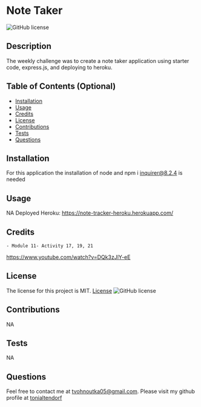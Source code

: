 # Note Taker 

  ![GitHub license](https://img.shields.io/badge/license-MIT-blueviolet.svg)

  ## Description

  The weekly challenge was to create a note taker application using starter code, express.js, and deploying to heroku. 

  ## Table of Contents (Optional)
    
  - [Installation](#Installation)
  - [Usage](#Usage)
  - [Credits](#Credits)
  - [License](#license)
  - [Contributions](#Contributions)
  - [Tests](#Tests)
  - [Questions](#Questions)
  
  ## Installation
  For this application the installation of node and npm i inquirer@8.2.4 is needed
  
  ## Usage
 NA
Deployed Heroku: https://note-tracker-heroku.herokuapp.com/
  
  ## Credits

	- Module 11- Activity 17, 19, 21
  https://www.youtube.com/watch?v=DQk3zJlY-eE


  
  ## License
  The license for this project is MIT.
  [License](#license)
  ![GitHub license](https://img.shields.io/badge/license-MIT-blueviolet.svg)
  
  ## Contributions
NA
  
  ## Tests
NA

  ## Questions
  Feel free to contact me at tvohnoutka05@gmail.com.
  Please visit my github profile at [tonialtendorf](https://github.com/tonialtendorf/)
